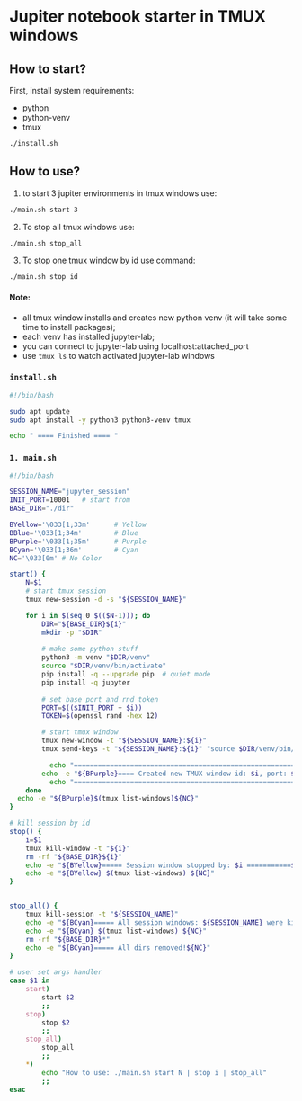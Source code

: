 # Jupiter notebook starter in TMUX windows

## How to start?
First, install system requirements:
- python
- python-venv
- tmux

```bash
./install.sh
```

## How to use?

1. to start 3 jupiter environments in tmux windows use:

```bash
./main.sh start 3
```

2. To stop all tmux windows use:

```bash
./main.sh stop_all
```

3. To stop one tmux window by id use command:

```bash
./main.sh stop id
```

#### Note:

- all tmux window installs and creates new python venv (it will take some time to install packages);
- each venv has installed jupyter-lab;
- you can connect to jupyter-lab using localhost:attached_port
- use `tmux ls` to watch activated jupyter-lab windows


### `install.sh`
```bash
#!/bin/bash

sudo apt update
sudo apt install -y python3 python3-venv tmux

echo " ==== Finished ==== "
```

### `1. main.sh`
```bash
#!/bin/bash

SESSION_NAME="jupyter_session"
INIT_PORT=10001   # start from
BASE_DIR="./dir"

BYellow='\033[1;33m'      # Yellow
BBlue='\033[1;34m'        # Blue
BPurple='\033[1;35m'      # Purple
BCyan='\033[1;36m'        # Cyan
NC='\033[0m' # No Color

start() {
    N=$1
    # start tmux session
    tmux new-session -d -s "${SESSION_NAME}"

    for i in $(seq 0 $(($N-1))); do
        DIR="${BASE_DIR}${i}"
        mkdir -p "$DIR"
        
        # make some python stuff
        python3 -m venv "$DIR/venv"
        source "$DIR/venv/bin/activate"
        pip install -q --upgrade pip  # quiet mode
        pip install -q jupyter
        
        # set base port and rnd token
        PORT=$(($INIT_PORT + $i))
        TOKEN=$(openssl rand -hex 12)

        # start tmux window
        tmux new-window -t "${SESSION_NAME}:${i}"
        tmux send-keys -t "${SESSION_NAME}:${i}" "source $DIR/venv/bin/activate && jupyter notebook --ip=0.0.0.0 --port=$PORT --no-browser --NotebookApp.token='$TOKEN' --NotebookApp.notebook_dir='$DIR'" C-m

	      echo "========================================================================"
        echo -e "${BPurple}==== Created new TMUX window id: $i, port: $PORT, jupyter-lab token: $TOKEN${NC}"
	      echo "========================================================================"
    done
  echo -e "${BPurple}$(tmux list-windows)${NC}"
}

# kill session by id
stop() {
    i=$1
    tmux kill-window -t "${i}"
    rm -rf "${BASE_DIR}${i}"
    echo -e "${BYellow}===== Session window stopped by: $i ===========${NC}"
    echo -e "${BYellow} $(tmux list-windows) ${NC}"
}


stop_all() {
    tmux kill-session -t "${SESSION_NAME}"
    echo -e "${BCyan}===== All session windows: ${SESSION_NAME} were killed =========${NC}"
    echo -e "${BCyan} $(tmux list-windows) ${NC}"
    rm -rf "${BASE_DIR}*"
    echo -e "${BCyan}===== All dirs removed!${NC}"
}

# user set args handler
case $1 in
    start)
        start $2
        ;;
    stop)
        stop $2
        ;;
    stop_all)
        stop_all
        ;;
    *)
        echo "How to use: ./main.sh start N | stop i | stop_all"
        ;;
esac
```
